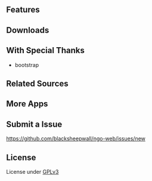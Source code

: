 ## Features


## Downloads


## With Special Thanks

* bootstrap


## Related Sources


## More Apps


## Submit a Issue

<https://github.com/blacksheepwall/ngo-web/issues/new>

## License

License under [GPLv3](http://www.gnu.org/licenses/gpl-3.0.txt)